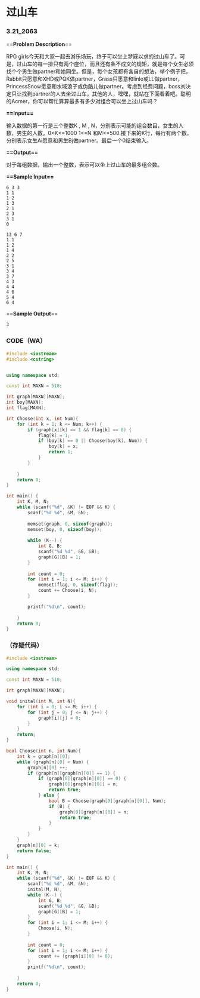 # 过山车

### 3.21_2063

==**Problem Description**==

RPG girls今天和大家一起去游乐场玩，终于可以坐上梦寐以求的过山车了。可是，过山车的每一排只有两个座位，而且还有条不成文的规矩，就是每个女生必须找个个男生做partner和她同坐。但是，每个女孩都有各自的想法，举个例子把，Rabbit只愿意和XHD或PQK做partner，Grass只愿意和linle或LL做partner，PrincessSnow愿意和水域浪子或伪酷儿做partner。考虑到经费问题，boss刘决定只让找到partner的人去坐过山车，其他的人，嘿嘿，就站在下面看着吧。聪明的Acmer，你可以帮忙算算最多有多少对组合可以坐上过山车吗？

**==Input==**

输入数据的第一行是三个整数K , M , N，分别表示可能的组合数目，女生的人数，男生的人数。0<K<=1000
1<=N 和M<=500.接下来的K行，每行有两个数，分别表示女生Ai愿意和男生Bj做partner。最后一个0结束输入。

**==Output==**

对于每组数据，输出一个整数，表示可以坐上过山车的最多组合数。

**==Sample Input==**

```
6 3 3
1 1
1 2
1 3
2 1
2 3
3 1
0

13 6 7
1 1
1 2
1 4
2 2
2 5
3 1
3 4
3 7
4 3
4 4
4 6
5 4
6 4

```

==**Sample Output**==

```
3
```



### CODE（WA）

```cpp
#include <iostream>
#include <cstring>


using namespace std;

const int MAXN = 510;

int graph[MAXN][MAXN];
int boy[MAXN];
int flag[MAXN];

int Choose(int x, int Num){
    for (int k = 1; k <= Num; k++) {
        if (graph[x][k] == 1 && flag[k] == 0) {
            flag[k] = 1;
            if (boy[k] == 0 || Choose(boy[k], Num)) {
                boy[k] = x;
                return 1;
            }
        }
    
    }
    return 0;
}

int main() {
    int K, M, N;
    while (scanf("%d", &K) != EOF && K) {
        scanf("%d %d", &M, &N);
        
        memset(graph, 0, sizeof(graph));
        memset(boy, 0, sizeof(boy));
        
        while (K--) {
            int G, B;
            scanf("%d %d", &G, &B);
            graph[G][B] = 1;
        }
        
        int count = 0;
        for (int i = 1; i <= M; i++) {
            memset(flag, 0, sizeof(flag));
            count += Choose(i, N);
        }

        printf("%d\n", count);
        
    }
    return 0;
}
```



### （存疑代码）

```cpp
#include <iostream>

using namespace std;

const int MAXN = 510;

int graph[MAXN][MAXN];

void inital(int M, int N){
    for (int i = 0; i <= M; i++) {
        for (int j = 0; j <= N; j++) {
            graph[i][j] = 0;
        }
    }
    return;
}

bool Choose(int n, int Num){
    int k = graph[n][0];
    while (graph[n][0] < Num) {
        graph[n][0] ++;
        if (graph[n][graph[n][0]] == 1) {
            if (graph[0][graph[n][0]] == 0) {
                graph[0][graph[n][0]] = n;
                return true;
            } else {
                bool B = Choose(graph[0][graph[n][0]], Num);
                if (B) {
                    graph[0][graph[n][0]] = n;
                    return true;
                }
            }
        }
    }
    graph[n][0] = k;
    return false;
}

int main() {
    int K, M, N;
    while (scanf("%d", &K) != EOF && K) {
        scanf("%d %d", &M, &N);
        inital(M, N);
        while (K--) {
            int G, B;
            scanf("%d %d", &G, &B);
            graph[G][B] = 1;
        }
        for (int i = 1; i <= M; i++) {
            Choose(i, N);
        }
        
        int count = 0;
        for (int i = 1; i <= M; i++) {
            count += (graph[i][0] != 0);
        }
        printf("%d\n", count);
        
    }
    return 0;
}
```

